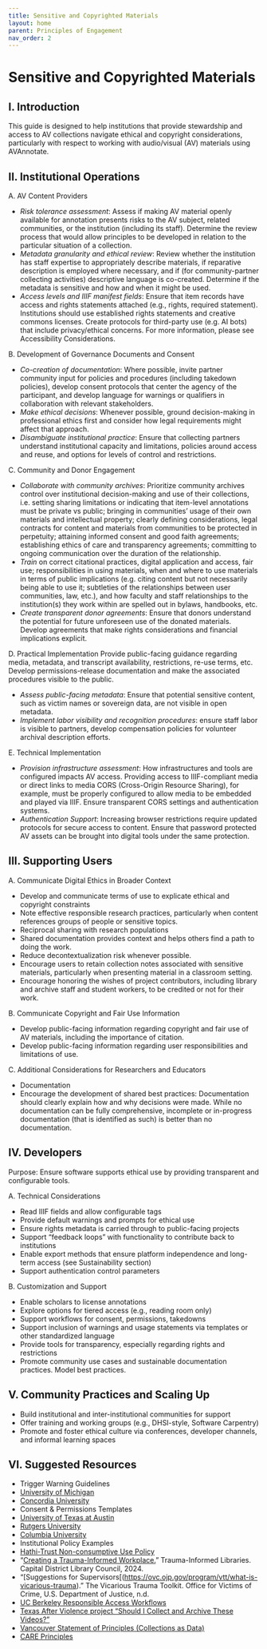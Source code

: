 ```yaml
---
title: Sensitive and Copyrighted Materials
layout: home
parent: Principles of Engagement
nav_order: 2
---
```

# Sensitive and Copyrighted Materials

## I. Introduction
This guide is designed to help institutions that provide stewardship and access to AV collections navigate ethical and copyright considerations, particularly with respect to working with audio/visual (AV) materials using AVAnnotate.

## II. Institutional Operations
A. AV Content Providers
- *Risk tolerance assessment*: Assess if making AV material openly available for annotation presents risks to the AV subject, related communities, or the institution (including its staff). Determine the review process that would allow principles to be developed in relation to the particular situation of a collection.
- *Metadata granularity and ethical review*: Review whether the institution has staff expertise to appropriately describe materials, if reparative description is employed where necessary, and if (for community-partner collecting activities) descriptive language is co-created. Determine if the metadata is sensitive and how and when it might be used. 
- *Access levels and IIIF manifest fields*: Ensure that item records have access and rights statements attached  (e.g., rights, required statement). Institutions should use established rights statements and creative commons licenses. Create protocols for third-party use (e.g. AI bots) that include privacy/ethical concerns. For more information, please see Accessibility Considerations.

B. Development of Governance Documents and Consent
- *Co-creation of documentation*: Where possible, invite partner community input for policies and procedures (including takedown policies), develop consent protocols that center the agency of the participant, and develop language for warnings or qualifiers in collaboration with relevant stakeholders. 
- *Make ethical decisions*: Whenever possible, ground decision-making in professional ethics first and consider how legal requirements might affect that approach.
- *Disambiguate institutional practice*: Ensure that collecting partners understand institutional capacity and limitations, policies around access and reuse, and options for levels of control and restrictions.

C. Community and Donor Engagement
- *Collaborate with community archives*: Prioritize community archives control over institutional decision-making and use of their collections, i.e. setting sharing limitations or indicating that item-level annotations must be private vs public; bringing in communities’ usage of their own materials and intellectual property; clearly defining considerations, legal contracts for content and materials from communities to be protected in perpetuity; attaining informed consent and good faith agreements; establishing ethics of care and transparency agreements; committing to ongoing communication over the duration of the relationship.
- *Train* on correct citational practices, digital application and access, fair use; responsibilities in using materials, when and where to use materials in terms of public implications (e.g. citing content but not necessarily being able to use it; subtleties of the relationships between user communities, law, etc.), and how faculty and staff relationships to the institution(s) they work within are spelled out in bylaws, handbooks, etc.
- *Create transparent donor agreements*: Ensure that donors understand the potential for future unforeseen use of the donated materials. Develop agreements that make rights considerations and financial implications explicit.

D. Practical Implementation
Provide public-facing guidance regarding media, metadata, and transcript availability, restrictions, re-use terms, etc. 
Develop permissions-release documentation and make the associated procedures visible to the public.
- *Assess public-facing metadata*: Ensure that potential sensitive content, such as victim names or sovereign data, are not visible in open metadata.
- *Implement labor visibility and recognition procedures*: ensure staff labor is visible to partners, develop compensation policies for volunteer archival description efforts.

E. Technical Implementation
- *Provision infrastructure assessment*: How infrastructures and tools are configured impacts AV access. Providing access to IIIF-compliant media or direct links to media CORS (Cross-Origin Resource Sharing), for example, must be properly configured to allow media to be embedded and played via IIIF. Ensure transparent CORS settings and authentication systems.
- *Authentication Support*: Increasing browser restrictions require updated protocols for secure access to content. Ensure that password protected AV assets can be brought into digital tools under the same protection.

## III. Supporting Users 
A. Communicate Digital Ethics in Broader Context
- Develop and communicate terms of use to explicate ethical and copyright constraints
- Note effective responsible research practices, particularly when content references groups of people or sensitive topics.
 - Reciprocal sharing with research populations
 - Shared documentation provides context and helps others find a path to doing the work. 
 - Reduce decontextualization risk whenever possible. 
- Encourage users to retain collection notes associated with sensitive materials, particularly when presenting material in a classroom setting.
- Encourage honoring the wishes of project contributors, including library and archive staff and student workers, to be credited or not for their work.

B. Communicate Copyright and Fair Use Information
- Develop public-facing information regarding copyright and fair use of AV materials, including the importance of citation.
- Develop public-facing information regarding user responsibilities and limitations of use.

C. Additional Considerations for Researchers and Educators
- Documentation
 - Encourage the development of shared best practices: Documentation should clearly explain how and why decisions were made. While no documentation can be fully comprehensive, incomplete or in-progress documentation (that is identified as such) is better than no documentation.

## IV. Developers
Purpose: Ensure software supports ethical use by providing transparent and configurable tools.

A. Technical Considerations
- Read IIIF fields and allow configurable tags
- Provide default warnings and prompts for ethical use
- Ensure rights metadata is carried through to public-facing projects
- Support “feedback loops” with functionality to contribute back to institutions
- Enable export methods that ensure platform independence and long-term access (see Sustainability section)
- Support authentication control parameters

B. Customization and Support
- Enable scholars to license annotations
- Explore options for tiered access (e.g., reading room only)
- Support workflows for consent, permissions, takedowns
- Support inclusion of warnings and usage statements via templates or other standardized language
- Provide tools for transparency, especially regarding rights and restrictions
- Promote community use cases and sustainable documentation practices. Model best practices. 

## V. Community Practices and Scaling Up
- Build institutional and inter-institutional communities for support
- Offer training and working groups (e.g., DHSI-style, Software Carpentry)
- Promote and foster ethical culture via conferences, developer channels, and informal learning spaces

## VI. Suggested Resources
- Trigger Warning Guidelines
 - [University of Michigan](https://sites.lsa.umich.edu/equitable-teaching/wp-content/uploads/sites/853/2020/09/An-Introduction-to-Content-Warnings-and-Trigger-Warnings-PDF.pdf)
 - [Concordia University](https://opentextbooks.concordia.ca/teachingresource/chapter/trigger-warnings/)
- Consent & Permissions Templates
 - [University of Texas at Austin](https://guides.lib.utexas.edu/copyright/permission)
 - [Rutgers University](https://www.libraries.rutgers.edu/research-support/copyright-guidance/copyright-basics/permissions-template)
 - [Columbia University](https://library.columbia.edu/research-teaching/copyright/permissions.html)
- Institutional Policy Examples
 - [Hathi-Trust Non-consumptive Use Policy](https://www.hathitrust.org/the-collection/terms-conditions/non-consumptive-use-policy/)
 - “[Creating a Trauma-Informed Workplace.](https://cdlc.org/c.php?g=1096156&p=7993889)” Trauma-Informed Libraries. Capital District Library Council, 2024.
 - “[Suggestions for Supervisors[(https://ovc.ojp.gov/program/vtt/what-is-vicarious-trauma).” The Vicarious Trauma Toolkit. Office for Victims of Crime, U.S. Department of Justice, n.d.
 - [UC Berkeley Responsible Access Workflows](https://docs.google.com/presentation/d/1V66PGpIq9xqXxdvngpD3rkAMoIw2hIyVVDS4Iv4VFOM/edit#slide=id.g7ffa9d7047_0_2)
 - [Texas After Violence project “Should I Collect and Archive These Videos?”](https://texasafterviolence.org/wp-content/uploads/2024/05/ShouldICollectArchiveVideos_DecisionTree_USA_V2.pdf)
 - [Vancouver Statement of Principles (Collections as Data)](https://zenodo.org/records/8342171)
 - [CARE Principles](https://www.gida-global.org/care)






